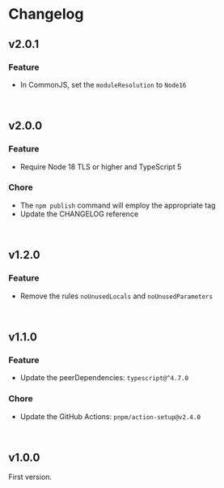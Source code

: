 # Changelog

## v2.0.1

### Feature

- In CommonJS, set the `moduleResolution` to `Node16`

<br>

## v2.0.0

### Feature

- Require Node 18 TLS or higher and TypeScript 5

### Chore

- The `npm publish` command will employ the appropriate tag
- Update the CHANGELOG reference

<br>

## v1.2.0

### Feature

- Remove the rules `noUnusedLocals` and `noUnusedParameters`

<br>

## v1.1.0

### Feature

- Update the peerDependencies: `typescript@^4.7.0`

### Chore

- Update the GitHub Actions: `pnpm/action-setup@v2.4.0`

<br>

## v1.0.0

First version.
